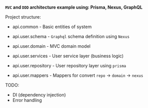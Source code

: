 **`MVC` and `DDD` architecture example using: Prisma, Nexus, GraphQL**

Project structure:

- api.common - Basic entities of system

- api.user.schema - `Graphql` schema definition using `Nexus`

- api.user.domain - MVC domain model

- api.user.services - User service layer (business logic)

- api.user.repository - User repository layer using `prisma`

- api.user.mappers - Mappers for convert `repo` -> `domain` -> `nexus`

TODO: 
- DI (dependency injection)
- Error handling

